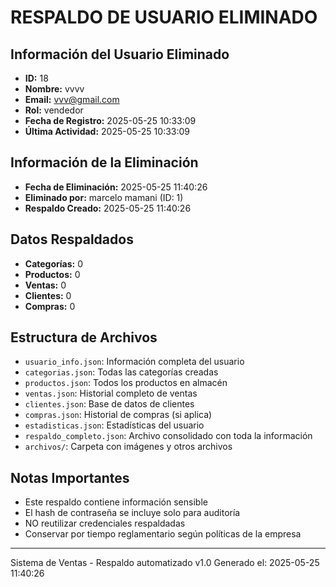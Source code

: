 # RESPALDO DE USUARIO ELIMINADO

## Información del Usuario Eliminado
- **ID:** 18
- **Nombre:** vvvv
- **Email:** vvv@gmail.com
- **Rol:** vendedor
- **Fecha de Registro:** 2025-05-25 10:33:09
- **Última Actividad:** 2025-05-25 10:33:09

## Información de la Eliminación
- **Fecha de Eliminación:** 2025-05-25 11:40:26
- **Eliminado por:** marcelo mamani (ID: 1)
- **Respaldo Creado:** 2025-05-25 11:40:26

## Datos Respaldados
- **Categorías:** 0
- **Productos:** 0
- **Ventas:** 0
- **Clientes:** 0
- **Compras:** 0

## Estructura de Archivos
- `usuario_info.json`: Información completa del usuario
- `categorias.json`: Todas las categorías creadas
- `productos.json`: Todos los productos en almacén
- `ventas.json`: Historial completo de ventas
- `clientes.json`: Base de datos de clientes
- `compras.json`: Historial de compras (si aplica)
- `estadisticas.json`: Estadísticas del usuario
- `respaldo_completo.json`: Archivo consolidado con toda la información
- `archivos/`: Carpeta con imágenes y otros archivos

## Notas Importantes
- Este respaldo contiene información sensible
- El hash de contraseña se incluye solo para auditoría
- NO reutilizar credenciales respaldadas
- Conservar por tiempo reglamentario según políticas de la empresa

---
Sistema de Ventas - Respaldo automatizado v1.0
Generado el: 2025-05-25 11:40:26
